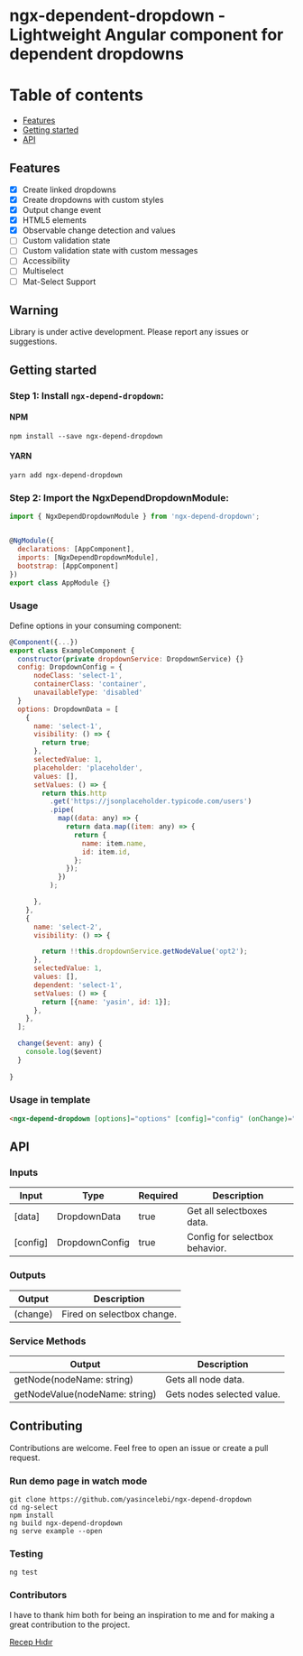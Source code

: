 # ngx-dependent-dropdown - Lightweight Angular component for dependent dropdowns


Table of contents
=================

* [Features](#features)
* [Getting started](#getting-started)
* [API](#api)



## Features
- [x] Create linked dropdowns
- [x] Create dropdowns with custom styles
- [x] Output change event
- [x] HTML5 elements
- [x] Observable change detection and values
- [ ] Custom validation state
- [ ] Custom validation state with custom messages
- [ ] Accessibility
- [ ] Multiselect
- [ ] Mat-Select Support

## Warning
Library is under active development. Please report any issues or suggestions.

## Getting started
### Step 1: Install `ngx-depend-dropdown`:

#### NPM
```shell
npm install --save ngx-depend-dropdown
```
#### YARN
```shell
yarn add ngx-depend-dropdown
```
### Step 2: Import the NgxDependDropdownModule:
```js
import { NgxDependDropdownModule } from 'ngx-depend-dropdown';


@NgModule({
  declarations: [AppComponent],
  imports: [NgxDependDropdownModule],
  bootstrap: [AppComponent]
})
export class AppModule {}
```

### Usage
Define options in your consuming component:
```js
@Component({...})
export class ExampleComponent {
  constructor(private dropdownService: DropdownService) {}
  config: DropdownConfig = {
      nodeClass: 'select-1',
      containerClass: 'container',
      unavailableType: 'disabled'
  }
  options: DropdownData = [
    {
      name: 'select-1',
      visibility: () => {
        return true;
      },
      selectedValue: 1,
      placeholder: 'placeholder',
      values: [],
      setValues: () => {
        return this.http
          .get('https://jsonplaceholder.typicode.com/users')
          .pipe(
            map((data: any) => {
              return data.map((item: any) => {
                return {
                  name: item.name,
                  id: item.id,
                };
              });
            })
          );

      },
    },
    {
      name: 'select-2',
      visibility: () => {

        return !!this.dropdownService.getNodeValue('opt2');
      },
      selectedValue: 1,
      values: [],
      dependent: 'select-1',
      setValues: () => {
        return [{name: 'yasin', id: 1}];
      },
    },
  ];

  change($event: any) {
    console.log($event)
  }
  
}
```
### Usage in template
```html
<ngx-depend-dropdown [options]="options" [config]="config" (onChange)="change($event)"></ngx-depend-dropdown>

```


## API
### Inputs
| Input   	 | Type  	         | Required   	 | Description  	                  |
|-----------|-----------------|-------------|---------------------------------|
| [data]	   | DropdownData	   | 	 true      | Get all selectboxes data.       |
| [config]	 | DropdownConfig	 | 	 true      | Config for selectbox behavior.	 |


### Outputs

| Output   | Description                |
|----------|----------------------------|
| (change) | Fired on selectbox change. | 


### Service Methods

| Output                         | Description                |
|--------------------------------|----------------------------|
| getNode(nodeName: string)      | Gets all node data.        | 
| getNodeValue(nodeName: string) | Gets nodes selected value. | 




## Contributing

Contributions are welcome. Feel free to open an issue or create a pull request.

### Run demo page in watch mode
```
git clone https://github.com/yasincelebi/ngx-depend-dropdown
cd ng-select
npm install
ng build ngx-depend-dropdown
ng serve example --open
```
### Testing
```
ng test
```


### Contributors

I have to thank him both for being an inspiration to me and for making a great contribution to the project.

[Recep Hıdır](https://github.com/windofelm)






